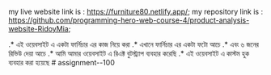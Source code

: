 my live website link is : https://furniture80.netlify.app/;
my repository link is : https://github.com/programming-hero-web-course-4/product-analysis-website-RidoyMia;

.* এই ওয়েবসাইট এ একটা ফার্নিচার এর কাজ নিয়ে করা 
.* এখানে ফার্নিচার এর একটা ফটো আচে 
.* এবং ৬ জনের রিভিউ দেয়া আচে 
.* আমি আমার ওয়েবসাইট এ রিএক্ট বুটস্ট্র্যাপ ব্যবহার করেছি
.* এই ওয়েবসাইট এ কাস্টম হুক ব্যবহার করা হয়েছে #   a s s i g n m e n t - - 1 0 0  
 